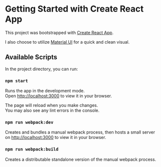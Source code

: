 # Getting Started with Create React App

This project was bootstrapped with [Create React App](https://github.com/facebook/create-react-app).

I also choose to utilize [Material UI](https://mui.com/) for a quick and clean visual.

## Available Scripts

In the project directory, you can run:

### `npm start`

Runs the app in the development mode.\
Open [http://localhost:3000](http://localhost:3000) to view it in your browser.

The page will reload when you make changes.\
You may also see any lint errors in the console.

### `npm run webpack:dev`

Creates and bundles a manual webpack process, then hosts a small server on [http://localhost:3000](http://localhost:3000) to view it in your browser.

### `npm run webpack:build`

Creates a distributable standalone version of the manual webpack process.
